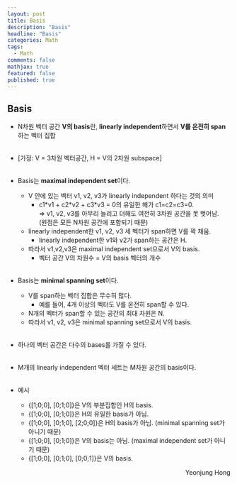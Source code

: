 ```yaml
---
layout: post
title: Basis
description: "Basis"
headline: "Basis"
categories: Math
tags: 
  - Math
comments: false
mathjax: true
featured: false
published: true
---
```


## Basis




- N차원 벡터 공간 **V의 basis**란, **linearly independent**하면서 **V를 온전히 span**하는 벡터 집합<br><br>
- [가정: V = 3차원 벡터공간, H = V의 2차원 subspace] <br><br>
- Basis는 **maximal independent set**이다. 
	- V 안에 있는 벡터 v1, v2, v3가 linearly independent 하다는 것의 의미
		- c1\*v1 + c2\*v2  + c3\*v3 = 0의 유일한 해가 c1=c2=c3=0.<br>
	  		=>  v1, v2, v3를 아무리 늘리고 더해도 여전히 3차원 공간을 못 벗어남. <br>
	  		(원점은 모든 N차원 공간에 포함되기 때문)
	- linearly independent한 v1, v2, v3 세 벡터가 span하면 V를 꽉 채움.
		- linearly independent한 v1와 v2가 span하는 공간은 H.
	- 따라서 v1,v2,v3은 maximal independent set으로서 V의 basis.
		- 벡터 공간 V의 차원수 = V의 basis 벡터의 개수 <br><br>
 	
- Basis는 **minimal spanning set**이다.
	- V를 span하는 벡터 집합은 무수히 많다. 
		- 예를 들어, 4개 이상의 벡터도 V를 온전히 span할 수 있다.
	- N개의 벡터가 span할 수 있는 공간의 최대 차원은 N.
	- 따라서 v1, v2, v3은 minimal spanning set으로서 V의 basis.<br><br>

-  하나의 벡터 공간은 다수의 bases를 가질 수 있다. <br><br>
-  M개의 linearly independent 벡터 세트는 M차원 공간의 basis이다. <br><br>
- 예시
	- {[1;0;0], [0;1;0]}은 V의 부분집합인 H의 basis.
	- {[1;0;0], [0;1;0]}은  H의 유일한 basis가 아님.
	- {[1;0;0], [0;1;0], [2;0;0]}은 H의 basis가 아님. (minimal spanning set가 아니기 때문) 
	- {[1;0;0], [0;1;0]}은 V의 basis는 아님. (maximal independent set가 아니기 때문)
	- {[1;0;0], [0;1;0], [0;0;1]}은 V의 basis.
	


<p align="right"> Yeonjung Hong <p>